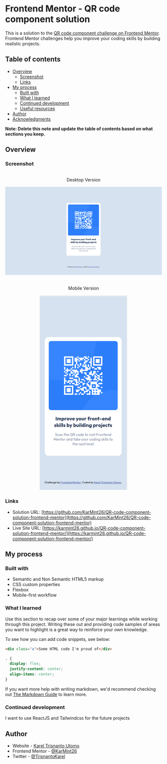# Frontend Mentor - QR code component solution

This is a solution to the [QR code component challenge on Frontend Mentor](https://www.frontendmentor.io/challenges/qr-code-component-iux_sIO_H). Frontend Mentor challenges help you improve your coding skills by building realistic projects.

## Table of contents

- [Overview](#overview)
  - [Screenshot](#screenshot)
  - [Links](#links)
- [My process](#my-process)
  - [Built with](#built-with)
  - [What I learned](#what-i-learned)
  - [Continued development](#continued-development)
  - [Useful resources](#useful-resources)
- [Author](#author)
- [Acknowledgments](#acknowledgments)

**Note: Delete this note and update the table of contents based on what sections you keep.**

## Overview

### Screenshot

<br />

<div align="center">Desktop Version</div>

![](./screenshot/DesktopVersion.png)

<br />

<div align="center">Mobile Version</div>

<div align="center">

![](./screenshot/MobileVersion.png)

</div>

### Links

- Solution URL: [https://github.com/KarMint26/QR-code-component-solution-frontend-mentor](https://github.com/KarMint26/QR-code-component-solution-frontend-mentor)
- Live Site URL: [https://karmint26.github.io/QR-code-component-solution-frontend-mentor/](https://karmint26.github.io/QR-code-component-solution-frontend-mentor/)

## My process

### Built with

- Semantic and Non Semantic HTML5 markup
- CSS custom properties
- Flexbox
- Mobile-first workflow

### What I learned

Use this section to recap over some of your major learnings while working through this project. Writing these out and providing code samples of areas you want to highlight is a great way to reinforce your own knowledge.

To see how you can add code snippets, see below:

```html
<div class="a">Some HTML code I'm proud of</div>
```

```css
. {
  display: flex;
  justify-content: center;
  align-items: center;
}
```

If you want more help with writing markdown, we'd recommend checking out [The Markdown Guide](https://www.markdownguide.org/) to learn more.

### Continued development

I want to use ReactJS and Tailwindcss for the future projects

## Author

- Website - [Karel Trisnanto Utomo](https://kareltrisnantotipoltektegal.wordpress.com)
- Frontend Mentor - [@KarMint26](https://www.frontendmentor.io/profile/KarMint26)
- Twitter - [@TrisnantoKarel](https://twitter.com/TrisnantoKarel)

